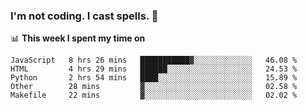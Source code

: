 ### I'm not coding. I cast spells. 🎩

📊 **This week I spent my time on**
<!--START_SECTION:waka-->
```text
JavaScript   8 hrs 26 mins   ███████████▓░░░░░░░░░░░░░   46.08 % 
HTML         4 hrs 29 mins   ██████░░░░░░░░░░░░░░░░░░░   24.53 % 
Python       2 hrs 54 mins   ████░░░░░░░░░░░░░░░░░░░░░   15.89 % 
Other        28 mins         ▓░░░░░░░░░░░░░░░░░░░░░░░░   02.58 % 
Makefile     22 mins         ▓░░░░░░░░░░░░░░░░░░░░░░░░   02.02 % 
```
<!--END_SECTION:waka-->
